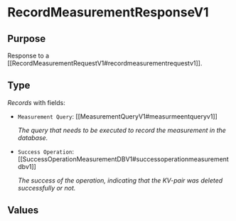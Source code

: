# RecordMeasurementResponseV1

## Purpose

<!-- --8<-- [start:purpose] -->
Response to a [[RecordMeasurementRequestV1#recordmeasurementrequestv1]].
<!-- --8<-- [end:purpose] -->

## Type

<!-- --8<-- [start:type] -->
<div class="type" markdown>

*Records* with fields:
- `Measurement Query`: [[MeasurementQueryV1#measurmeentqueryv1]]

  *The query that needs to be executed to record the measurement in the database.*

- `Success Operation`: [[SuccessOperationMeasurementDBV1#successoperationmeasurementdbv1]]

  *The success of the operation, indicating that the KV-pair was deleted successfully or not.*

</div>
<!-- --8<-- [end:type] -->

## Values

